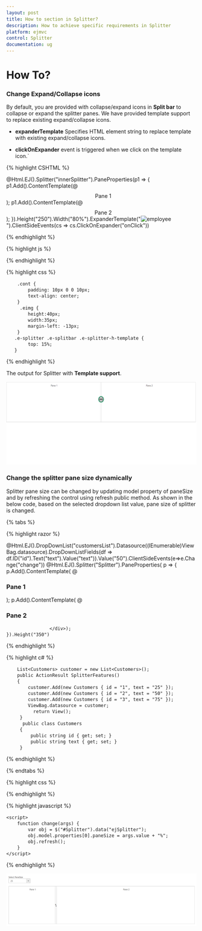 ```yaml
---
layout: post
title: How to section in Splitter? 
description: How to achieve specific requirements in Splitter
platform: ejmvc
control: Splitter
documentation: ug
---
```

# How To?

### Change Expand/Collapse icons

By default, you are provided with collapse/expand icons in **Split bar** to collapse or expand the splitter panes. We have provided template support to replace existing expand/collapse icons.

* **expanderTemplate** Specifies HTML element string to replace template with existing expand/collapse icons. 

* **clickOnExpander** event is triggered when we click on the template icon.`

{% highlight CSHTML %}


<div id="outterSplitter">
   @Html.EJ().Splitter("innerSplitter").PaneProperties(p1 =>
   {
   p1.Add().ContentTemplate(@<div>
            <div class="cont">
                Pane 1
            </div>
        </div>);
   p1.Add().ContentTemplate(@<div>
            <div class="cont">
                Pane 2
            </div>
        </div>);
   }).Height("250").Width("80%").ExpanderTemplate("<img class='eimg' src='../Content/basketball.png' alt='employee'/>").ClientSideEvents(cs => cs.ClickOnExpander("onClick"))
</div>

{% endhighlight %}

{% highlight js %}

<script type="text/javascript">
        var flag = true;
        function onClick(args) {
            if (flag) { this.collapse(0); flag = false; }
            else { this.expand(0); flag = true; }
        }
</script>


{% endhighlight %}

{% highlight css %}

        .cont {
            padding: 10px 0 0 10px;
            text-align: center;
        }   
         .eimg {
            height:40px;
            width:35px;
			margin-left: -13px;
        }  
       .e-splitter .e-splitbar .e-splitter-h-template {
            top: 15%;
       }

{% endhighlight %}

The output for Splitter with **Template support**.

![](How-To_images/Template_Support_img.png) 

### Change the splitter pane size dynamically

Splitter pane size can be changed by updating model property of paneSize and by refreshing the control using refresh public method.  As shown in the below code, based on the selected dropdown list value, pane size of splitter is changed.

{% tabs %}

{% highlight razor %}

@Html.EJ().DropDownList("customersList").Datasource((IEnumerable<Customers>)ViewBag.datasource).DropDownListFields(df => df.ID("id").Text("text").Value("text")).Value("50").ClientSideEvents(e=>e.Change("change"))
@Html.EJ().Splitter("Splitter").PaneProperties(
    p =>
    {
        p.Add().ContentTemplate(
            @<div>
                <div class="content">
                    <h3 class="h3">
                        Pane 1
                    </h3>
                </div>
            </div>);
        p.Add().ContentTemplate(
            @<div>
                   <h3 class="h3">Pane 2</h3>
                    
                    </div>);
    }).Height("350")

{% endhighlight  %}

{% highlight c# %}

        List<Customers> customer = new List<Customers>();
        public ActionResult SplitterFeatures()
        {
            customer.Add(new Customers { id = "1", text = "25" });
            customer.Add(new Customers { id = "2", text = "50" });
            customer.Add(new Customers { id = "3", text = "75" });
            ViewBag.datasource = customer;
              return View();
         } 
          public class Customers
         {
             public string id { get; set; }
             public string text { get; set; }
         }

{% endhighlight  %}

{% endtabs %}  

{% highlight css %}

<style type="text/css" class="cssStyles">
        .cont
        {
            padding: 10px 0 0 10px;
            text-align: center;
        }
        #inner
        {
            border:0 none;
        }
        #Splitter
        {
            margin: 0 auto;
        }
    </style>

{% endhighlight %}

{% highlight javascript %}

    <script>
        function change(args) {
            var obj = $("#Splitter").data("ejSplitter");
            obj.model.properties[0].paneSize = args.value + "%";
            obj.refresh();
        }
    </script>

{% endhighlight %}

![](How-To_images/Pane_Size.png) 